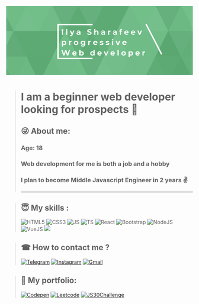 [![Header](https://github.com/IlyaSharafeev/IlyaSharafeev/blob/main/assets/%D0%BE%D0%B1%D0%BB%D0%BE%D0%B6%D0%BA%D0%B0%20%D0%B3%D0%B8%D1%82%D1%85%D0%B0%D0%B1.jpeg)](https://t.me/IlyaSharafeev)

># I am a beginner web developer looking for prospects 🧠
>
>## 😜 <b>About me:</b>
>### Age: <strong>18</strong><br>
>### Web development for me is both a job and a hobby <br>
>### I plan to become <strong>Middle Javascript Engineer</strong> in 2 years ✌
><hr>

>## 😇 My skills  : 
>![HTML5](https://img.shields.io/badge/HTML5-75BF8C?style=for-the-badge&logo=html5)
![CSS3](https://img.shields.io/badge/CSS3-75BF8C?style=for-the-badge&logo=CSS3)
![JS](https://img.shields.io/badge/Javascript(ES6+)-75BF8C?style=for-the-badge&logo=Javascript)
![TS](https://img.shields.io/badge/TypeScript-75BF8C?style=for-the-badge&logo=TypeScript)
![React](https://img.shields.io/badge/React(Redux)-75BF8C?style=for-the-badge&logo=react)
![Bootstrap](https://img.shields.io/badge/Bootstrap-75BF8C?style=for-the-badge&logo=Bootstrap)
![NodeJS](https://img.shields.io/badge/NodeJS-75BF8C?style=for-the-badge&logo=NodeJS)
![VueJS](https://img.shields.io/badge/Vue-75BF8C?style=for-the-badge&logo=Vue)
![](https://img.shields.io/badge/Sass-75BF8C?style=for-the-badge&logo=Sass)

>## ☎ How to contact me ?
>[![Telegram](https://img.shields.io/badge/Telegram-75BF8C?style=for-the-badge&logo=telegram)](https://t.me/IlyaSharafeev)
[![Instagram](https://img.shields.io/badge/Instagram-75BF8C?style=for-the-badge&logo=instagram)](https://www.instagram.com/_pozitivchik11/?hl=ru)
[![Gmail](https://img.shields.io/badge/Gmail-75BF8C?style=for-the-badge&logo=gmail)](https://note-pad.net/ru/read/4487b6bf6ffc8125d83813151da8ea80)

>## 🔎  My portfolio:
>[![Codepen](https://img.shields.io/badge/Codepen-75BF8C?style=for-the-badge&logo=codepen)](https://codepen.io/Sharafeev)
>[![Leetcode](https://img.shields.io/badge/Leetcode-75BF8C?style=for-the-badge&logo=leetcode)](https://leetcode.com/IlyaSharafeev/)
>[![JS30Challenge](https://img.shields.io/badge/30artworks-75BF8C?style=for-the-badge&logo=Javascript)](https://github.com/IlyaSharafeev/JS_30Challenge)


